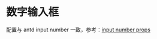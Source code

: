 # 数字输入框

配置与 antd input number 一致，参考：[input number props](https://antdv.com/components/input-number-cn#api)
